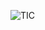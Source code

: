 ![TIC](https://www.google.com.co/search?q=tic&biw=1600&bih=775&source=lnms&tbm=isch&sa=X&ved=0CAYQ_AUoAWoVChMI1NT9j8_JxwIVhBseCh16Ew47#imgrc=gLWSqgV2VlpAMM%3A)